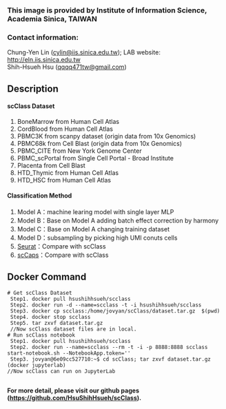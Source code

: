 ### This image is provided by Institute of Information Science, Academia Sinica, TAIWAN
### Contact information:
Chung-Yen Lin (cylin@iis.sinica.edu.tw); LAB website: http://eln.iis.sinica.edu.tw<br>
Shih-Hsueh Hsu (qqqq471tw@gmail.com)
## Description
#### scClass Dataset
1) BoneMarrow from  Human  Cell  Atlas<br>
2) CordBlood  from  Human  Cell  Atlas<br>
3) PBMC3K from scanpy dataset (origin data from 10x Genomics)<br>
4) PBMC68k from Cell Blast (origin data from 10x Genomics)<br>
5) PBMC_CITE from New  York Genome  Center<br>
6) PBMC_scPortal  from Single Cell Portal - Broad Institute<br>
7) Placenta from Cell Blast<br>
8) HTD_Thymic from Human  Cell  Atlas<br>
9) HTD_HSC from Human  Cell  Atlas<br>
#### Classification Method
1) Model A：machine learing model with single layer MLP<br>
2) Model B：Base on Model A adding batch effect correction by harmony<br>
3) Model C：Base on Model A changing training dataset<br>
4) Model D：subsampling by picking high UMI conuts cells <br>
5) [Seurat](https://www.cell.com/cell/fulltext/S0092-8674(19)30559-8)：Compare with scClass<br>
6) [scCaps](https://www.nature.com/articles/s42256-020-00244-4)：Compare with scClass<br>
## Docker Command
```
# Get scClass Dataset
 Step1. docker pull hsushihhsueh/scclass
 Step2. docker run -d --name=scclass -t -i hsushihhsueh/scclass
 Step3. docker cp scclass:/home/jovyan/scClass/dataset.tar.gz  $(pwd)
 Step4. docker stop scclass
 Step5. tar zxvf dataset.tar.gz 
 //Now scClass dataset files are in local.
# Run scClass notebook
 Step1. docker pull hsushihhsueh/scclass
 Step2. docker run --name=scclass --rm -t -i -p 8888:8888 scclass start-notebook.sh --NotebookApp.token=''
 Step3. jovyan@6e09cc527710:~$ cd scClass; tar zxvf dataset.tar.gz (docker jupyterlab)
//Now scClass can run on JupyterLab
```
## 
**For more detail, please visit our github pages (https://github.com/HsuShihHsueh/scClass).**